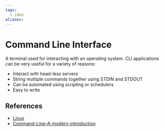 ```yaml
---
tags:
  - idea
aliases:
---
```


# Command Line Interface

A terminal used for interacting with an operating system. CLI applications can be very useful for a variety of reasons:

- Interact with head-less servers
- String multiple commands together using STDIN and STDOUT
- Can be automated using scripting or schedulers
- Easy to write

## References

- [Linux](Linux.md)
- [Command-Line-A-modern-introduction](Command-Line-A-modern-introduction.md)
